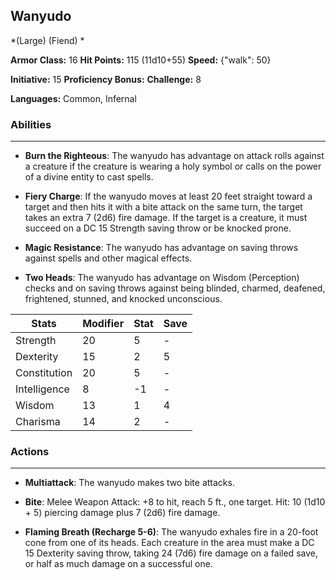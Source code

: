 ## Wanyudo
*(Large) (Fiend) *

**Armor Class:** 16
**Hit Points:** 115 (11d10+55)
**Speed:** {"walk": 50}

**Initiative:** 15
**Proficiency Bonus:**
**Challenge:** 8

**Languages:** Common, Infernal

### Abilities
 --- 
- **Burn the Righteous**: The wanyudo has advantage on attack rolls against a creature if the creature is wearing a holy symbol or calls on the power of a divine entity to cast spells.

- **Fiery Charge**: If the wanyudo moves at least 20 feet straight toward a target and then hits it with a bite attack on the same turn, the target takes an extra 7 (2d6) fire damage. If the target is a creature, it must succeed on a DC 15 Strength saving throw or be knocked prone.

- **Magic Resistance**: The wanyudo has advantage on saving throws against spells and other magical effects.

- **Two Heads**: The wanyudo has advantage on Wisdom (Perception) checks and on saving throws against being blinded, charmed, deafened, frightened, stunned, and knocked unconscious.



| Stats | Modifier | Stat | Save
| ---- | ---- | ---- | ---- |
| Strength | 20 | 5 | - |
| Dexterity | 15 | 2 | 5 |
| Constitution | 20 | 5 | - |
| Intelligence | 8 | -1 | - |
| Wisdom | 13 | 1 | 4 |
| Charisma | 14 | 2 | - |

### Actions
 --- 
- **Multiattack**: The wanyudo makes two bite attacks.

- **Bite**: Melee Weapon Attack: +8 to hit, reach 5 ft., one target. Hit: 10 (1d10 + 5) piercing damage plus 7 (2d6) fire damage.

- **Flaming Breath (Recharge 5-6)**: The wanyudo exhales fire in a 20-foot cone from one of its heads. Each creature in the area must make a DC 15 Dexterity saving throw, taking 24 (7d6) fire damage on a failed save, or half as much damage on a successful one.


